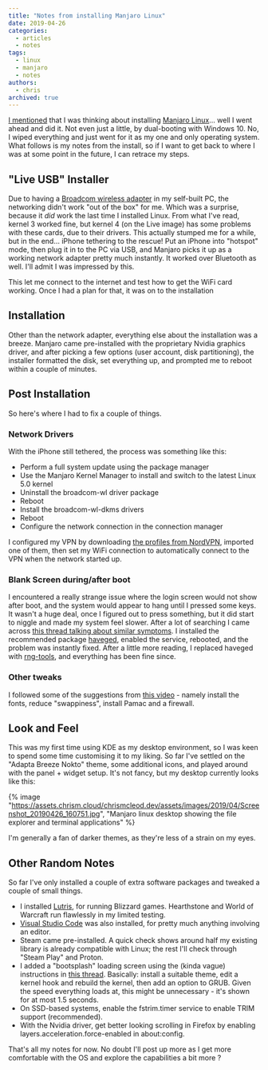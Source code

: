 ```yaml
---
title: "Notes from installing Manjaro Linux"
date: 2019-04-26
categories:
  - articles
  - notes
tags:
  - linux
  - manjaro
  - notes
authors:
  - chris
archived: true
---
```


[I mentioned](/blog/i-miss-linux/) that I was thinking about installing [Manjaro Linux](https://manjaro.org/)... well I went ahead and did it. Not even just a little, by dual-booting with Windows 10. No, I wiped everything and just went for it as my one and only operating system. What follows is my notes from the install, so if I want to get back to where I was at some point in the future, I can retrace my steps.

## "Live USB" Installer

Due to having a [Broadcom wireless adapter](https://wiki.archlinux.org/index.php/Broadcom_wireless) in my self-built PC, the networking didn't work "out of the box" for me. Which was a surprise, because it _did_ work the last time I installed Linux. From what I've read, kernel 3 worked fine, but kernel 4 (on the Live image) has some problems with these cards, due to their drivers. This actually stumped me for a while, but in the end... iPhone tethering to the rescue! Put an iPhone into "hotspot" mode, then plug it in to the PC via USB, and Manjaro picks it up as a working network adapter pretty much instantly. It worked over Bluetooth as well. I'll admit I was impressed by this.

This let me connect to the internet and test how to get the WiFi card working. Once I had a plan for that, it was on to the installation

## Installation

Other than the network adapter, everything else about the installation was a breeze. Manjaro came pre-installed with the proprietary Nvidia graphics driver, and after picking a few options (user account, disk partitioning), the installer formatted the disk, set everything up, and prompted me to reboot within a couple of minutes.

## Post Installation

So here's where I had to fix a couple of things.

### Network Drivers

With the iPhone still tethered, the process was something like this:

- Perform a full system update using the package manager
- Use the Manjaro Kernel Manager to install and switch to the latest Linux 5.0 kernel
- Uninstall the broadcom-wl driver package
- Reboot
- Install the broadcom-wl-dkms drivers
- Reboot
- Configure the network connection in the connection manager

I configured my VPN by downloading [the profiles from NordVPN](https://nordvpn.com/tutorials/linux/openvpn/), imported one of them, then set my WiFi connection to automatically connect to the VPN when the network started up.

### Blank Screen during/after boot

I encountered a really strange issue where the login screen would not show after boot, and the system would appear to hang until I pressed some keys. It wasn't a huge deal, once I figured out to press something, but it did start to niggle and made my system feel slower. After a lot of searching I came across [this thread talking about similar symptoms](https://forum.manjaro.org/t/nag-old-problem-still-here-with-login-screen-not-appearing-before-you-press-move-something/80276/7). I installed the recommended package [haveged](https://wiki.archlinux.org/index.php/Haveged), enabled the service, rebooted, and the problem was instantly fixed. After a little more reading, I replaced haveged with [rng-tools](https://wiki.archlinux.org/index.php/Rng-tools), and everything has been fine since.

### Other tweaks

I followed some of the suggestions from [this video](https://www.youtube.com/watch?v=BcDGVcO_tZU&t=1s) - namely install the fonts, reduce "swappiness", install Pamac and a firewall.

## Look and Feel

This was my first time using KDE as my desktop environment, so I was keen to spend some time customising it to my liking. So far I've settled on the "Adapta Breeze Nokto" theme, some additional icons, and played around with the panel + widget setup. It's not fancy, but my desktop currently looks like this:

{% image "https://assets.chrism.cloud/chrismcleod.dev/assets/images/2019/04/Screenshot_20190426_160751.jpg", "Manjaro linux desktop showing the file explorer and terminal applications" %}

I'm generally a fan of darker themes, as they're less of a strain on my eyes.

## Other Random Notes

So far I've only installed a couple of extra software packages and tweaked a couple of small things.

- I installed [Lutris](http://lutris.net/), for running Blizzard games. Hearthstone and World of Warcraft run flawlessly in my limited testing.
- [Visual Studio Code](https://wiki.archlinux.org/index.php/Visual_Studio_Code) was also installed, for pretty much anything involving an editor.
- Steam came pre-installed. A quick check shows around half my existing library is already compatible with Linux; the rest I'll check through "Steam Play" and Proton.
- I added a "bootsplash" loading screen using the (kinda vague) instructions in [this thread](https://forum.manjaro.org/t/bootsplash-provided-by-the-kernel/34467). Basically: install a suitable theme, edit a kernel hook and rebuild the kernel, then add an option to GRUB. Given the speed everything loads at, this might be unnecessary - it's shown for at most 1.5 seconds.
- On SSD-based systems, enable the fstrim.timer service to enable TRIM support (recommended).
- With the Nvidia driver, get better looking scrolling in Firefox by enabling layers.acceleration.force-enabled in about:config.

That's all my notes for now. No doubt I'll post up more as I get more comfortable with the OS and explore the capabilities a bit more ?
